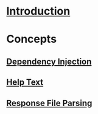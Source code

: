 # [Introduction](intro.md)
# Concepts
## [Dependency Injection](concepts/dependency-injection.md)
## [Help Text](concepts/help-text.md)
## [Response File Parsing](concepts/response-file-parsing.md)